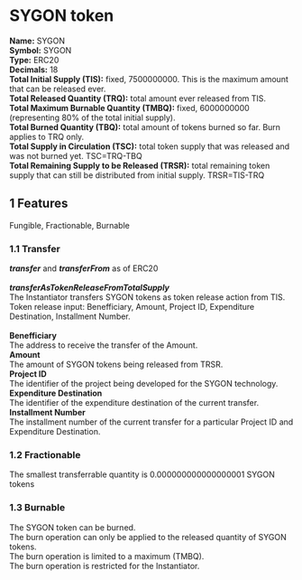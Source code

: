# SYGON token

<p>
<b>Name:</b> SYGON <br/>
<b>Symbol:</b> SYGON <br/>
<b>Type:</b> ERC20<br/>
<b>Decimals:</b> 18 <br/>
<b>Total Initial Supply (TIS):</b> fixed, 7500000000. This is the maximum amount that can be released ever.<br/>
<b>Total Released Quantity (TRQ):</b> total amount ever released from TIS.<br/>
<b>Total Maximum Burnable Quantity (TMBQ):</b> fixed, 6000000000 (representing 80% of the total initial supply). <br/>
<b>Total Burned Quantity (TBQ):</b> total amount of tokens burned so far. Burn applies to TRQ only.<br/>
<b>Total Supply in Circulation (TSC):</b> total token supply that was released and was not burned yet. TSC=TRQ-TBQ <br/>
  <b>Total Remaining Supply to be Released (TRSR):</b> total remaining token supply that can still be distributed from initial supply. TRSR=TIS-TRQ<br/>
</p>

<h2>1 Features</h2>
<p>Fungible, Fractionable, Burnable </p>

<h3>1.1 Transfer</h3>
<p>
  <b><i>transfer</i></b> and <b><i>transferFrom</i></b> as of ERC20
<br/><br/>
  <b><i>transferAsTokenReleaseFromTotalSupply</i></b> <br/>
The Instantiator transfers SYGON tokens as token release action from TIS.<br/>
Token release input: Benefficiary, Amount, Project ID, Expenditure Destination, Installment Number.<br/>
  <br/>
  <b>Benefficiary</b><br/>
  The address to receive the transfer of the Amount.<br/>
  <b>Amount</b><br/>
  The amount of SYGON tokens being released from TRSR.<br/>
  <b>Project ID</b><br/>
  The identifier of the project being developed for the SYGON technology.<br/>
  <b>Expenditure Destination</b><br/>
  The identifier of the expenditure destination of the current transfer.<br/>
  <b>Installment Number</b><br/>
  The installment number of the current transfer for a particular Project ID and Expenditure Destination.<br/>
  
  </p>
  
<h3>1.2 Fractionable</h3>
<p>
The smallest transferrable quantity is 0.000000000000000001 SYGON tokens
  </p>

<h3>1.3 Burnable</h3>
<p> The SYGON token can be burned. <br/>
The burn operation can only be applied to the released quantity of SYGON tokens. <br/>
The burn operation is limited to a maximum (TMBQ). <br/>
The burn operation is restricted for the Instantiator. <br/>
  </p>
